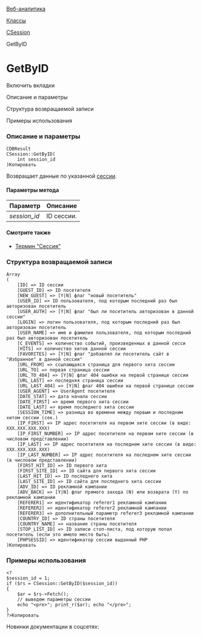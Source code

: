 [Веб-аналитика](/api_help/statistic/index.php)

[Классы](/api_help/statistic/classes/index.php)

[CSession](/api_help/statistic/classes/csession/index.php)

GetByID

GetByID
=======

Включить вкладки

Описание и параметры

Структура возвращаемой записи

Примеры использования

### Описание и параметры

```
CDBResult
CSession::GetByID(
	int session_id
)Копировать
```

Возвращает данные по указанной [сессии](/api_help/statistic/terms.php#session).

#### Параметры метода

| Параметр | Описание |
| --- | --- |
| *session\_id* | ID сессии. |

#### Смотрите также

* [Термин "Сессия"](/api_help/statistic/terms.php#session)

### Структура возвращаемой записи

```
Array
(
	[ID] => ID сессии
	[GUEST_ID] => ID посетителя
	[NEW_GUEST] => [Y|N] флаг "новый посетитель"
	[USER_ID] => ID пользователя, под которым последний раз был авторизован посетитель
	[USER_AUTH] => [Y|N] флаг "был ли посетитель авторизован в данной сессии"
	[LOGIN] => логин пользователя, под которым последний раз был авторизован посетитель
	[USER_NAME] => имя и фамилия пользователя, под которым последний раз был авторизован посетитель
	[C_EVENTS] => количество событий, произведенных в данной сесси
	[HITS] => количество хитов данной сессии
	[FAVORITES] => [Y|N] флаг "добавлял ли посетитель сайт в "Избранное" в данной сессии"
	[URL_FROM] => ссылающаяся страница для первого хита сессии
	[URL_TO] => первая страница сессии
	[URL_TO_404] => [Y|N] флаг 404 ошибки на первой странице сессии
	[URL_LAST] => последняя страница сессии
	[URL_LAST_404] => [Y|N] флаг 404 ошибки на первой странице сессии
	[USER_AGENT] => UserAgent посетителя
	[DATE_STAT] => дата начала сессии
	[DATE_FIRST] => время первого хита сессии
	[DATE_LAST] => время последнего хита сессии
	[SESSION_TIME] => разница во времени между первым и последним хитом сессии (сек.)
	[IP_FIRST] => IP адрес посетителя на первом хите сессии (в виде: XXX.XXX.XXX.XXX)
	[IP_FIRST_NUMBER] => IP адрес посетителя на первом хите сессии (в числовом представлении)
	[IP_LAST] => IP адрес посетителя на последнем хите сессии (в виде: XXX.XXX.XXX.XXX)
	[IP_LAST_NUMBER] => IP адрес посетителя на последнем хите сессии (в числовом представлении)
	[FIRST_HIT_ID] => ID первого хита
	[FIRST_SITE_ID] => ID сайта для первого хита сессии
	[LAST_HIT_ID] => ID последнего хита
	[LAST_SITE_ID] => ID сайта для последнего хита сессии
	[ADV_ID] => ID рекламной кампании
	[ADV_BACK] => [Y|N] флаг прямого захода (N) или возврата (Y) по рекламной кампании
	[REFERER1] => идентификатор referer1 рекламной кампании
	[REFERER2] => идентификатор referer2 рекламной кампании
	[REFERER3] => дополнительный параметр referer3 рекламной кампании
	[COUNTRY_ID] => ID страны посетителя
	[COUNTRY_NAME] => название страны посетителя
	[STOP_LIST_ID] => ID записи стоп-листа, под которую попал посетитель (если это имело место быть)
	[PHPSESSID] => идентификатор сессии выданный PHP
)Копировать
```

### Примеры использования

```
<?
$session_id = 1;
if ($rs = CSession::GetByID($session_id))
{
	$ar = $rs->Fetch();
	// выведем параметры сессии
	echo "<pre>"; print_r($ar); echo "</pre>";
}
?>Копировать
```

Новинки документации в соцсетях: